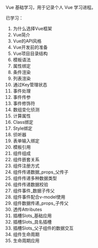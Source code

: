 Vue 基础学习，用于记录个人 Vue 学习进程。

已学习：
1. 为什么选择Vue框架
2. Vue简介
3. Vue的API风格
4. Vue开发前的准备
5. Vue项目目录结构
6. 模板语法
7. 属性绑定
8. 条件渲染
9. 列表渲染
10. 通过Key管理状态
11. 事件处理
12. 事件传参
13. 事件修饰符
14. 数组变化侦测
15. 计算属性
16. Class绑定
17. Style绑定
18. 侦听器
19. 表单输入绑定
20. 模板引用
21. 组件组成
22. 组件嵌套关系
23. 组件注册方式
24. 组件传递数据_props_父传子
25. 组件传递多种数据类型
26. 组件传递数据校验
27. 组件事件_数据子传父
28. 组件事件配合v-model使用
29. 组件数据传递_props_子传父
30. 透传Attributes
31. 插槽Slots_基础应用
32. 插槽Slots_具名插槽
33. 插槽Slots_父子组件的数据交互
34. 组件生命周期
35. 生命周期应用